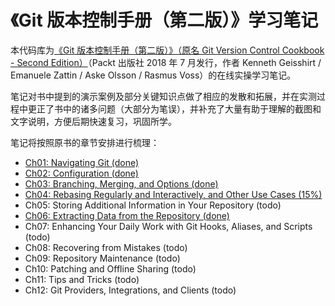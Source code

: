 # 《Git 版本控制手册（第二版）》学习笔记

本代码库为[《Git 版本控制手册（第二版）》（原名 Git Version Control Cookbook - Second Edition）](https://www.packtpub.com/product/git-version-control-cookbook-second-edition/9781789137545)（Packt 出版社 2018 年 7 月发行，作者 Kenneth Geisshirt / Emanuele Zattin / Aske Olsson / Rasmus Voss）的在线实操学习笔记。

笔记对书中提到的演示案例及部分关键知识点做了相应的发散和拓展，并在实测过程中更正了书中的诸多问题（大部分为笔误），并补充了大量有助于理解的截图和文字说明，方便后期快速复习，巩固所学。

笔记将按照原书的章节安排进行梳理：

- [Ch01: Navigating Git (done)](./Ch01.md)
- [Ch02: Configuration (done)](./Ch02.md)
- [Ch03: Branching, Merging, and Options (done)](./Ch03.md)
- [Ch04: Rebasing Regularly and Interactively, and Other Use Cases (15%)](./Ch04.md)
- Ch05: Storing Additional Information in Your Repository (todo)
- [Ch06: Extracting Data from the Repository (done)](./Ch06.md)
- Ch07: Enhancing Your Daily Work with Git Hooks, Aliases, and Scripts (todo)
- Ch08: Recovering from Mistakes (todo)
- Ch09: Repository Maintenance (todo)
- Ch10: Patching and Offline Sharing (todo)
- Ch11: Tips and Tricks (todo)
- Ch12: Git Providers, Integrations, and Clients (todo)



